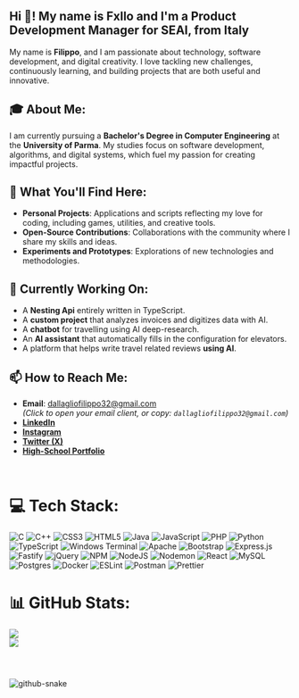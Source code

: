 <h2 align="left">Hi 👋! My name is Fxllo and I'm a Product Development Manager for SEAI, from Italy</h2>

My name is **Filippo**, and I am passionate about technology, software development, and digital creativity. I love tackling new challenges, continuously learning, and building projects that are both useful and innovative.

## 🎓 About Me:
I am currently pursuing a **Bachelor's Degree in Computer Engineering** at the **University of Parma**. My studies focus on software development, algorithms, and digital systems, which fuel my passion for creating impactful projects.

## 🚀 What You'll Find Here:
- **Personal Projects**: Applications and scripts reflecting my love for coding, including games, utilities, and creative tools.  
- **Open-Source Contributions**: Collaborations with the community where I share my skills and ideas.  
- **Experiments and Prototypes**: Explorations of new technologies and methodologies.  

## 🌱 Currently Working On:
- A **Nesting Api** entirely written in TypeScript.  
- A **custom project** that analyzes invoices and digitizes data with AI.
- A **chatbot** for travelling using AI deep-research.
- An **AI assistant** that automatically fills in the configuration for elevators.
- A platform that helps write travel related reviews **using AI**.

## 📫 How to Reach Me:
- **Email**: [dallagliofilippo32@gmail.com](mailto:dallagliofilippo32@gmail.com)  
  *(Click to open your email client, or copy: `dallagliofilippo32@gmail.com`)*
- **[LinkedIn](https://www.linkedin.com/in/filippo-dallaglio-837278300/)**
- **[Instagram](https://www.instagram.com/fillo.dalla/)**
- **[Twitter (X)](https://x.com/12Filippo88)**
- **[High-School Portfolio](http://dallaglioportfolio.altervista.org/portfolio/index.html)**

<br clear="both">
<!-- [![](https://visitcount.itsvg.in/api?id=Fxllo&icon=0&color=1)](https://visitcount.itsvg.in) -->

# 💻 Tech Stack:
![C](https://img.shields.io/badge/c-%2300599C.svg?style=for-the-badge&logo=c&logoColor=white) ![C++](https://img.shields.io/badge/c++-%2300599C.svg?style=for-the-badge&logo=c%2B%2B&logoColor=white) ![CSS3](https://img.shields.io/badge/css3-%231572B6.svg?style=for-the-badge&logo=css3&logoColor=white) ![HTML5](https://img.shields.io/badge/html5-%23E34F26.svg?style=for-the-badge&logo=html5&logoColor=white) ![Java](https://img.shields.io/badge/java-%23ED8B00.svg?style=for-the-badge&logo=openjdk&logoColor=white) ![JavaScript](https://img.shields.io/badge/javascript-%23323330.svg?style=for-the-badge&logo=javascript&logoColor=%23F7DF1E) ![PHP](https://img.shields.io/badge/php-%23777BB4.svg?style=for-the-badge&logo=php&logoColor=white) ![Python](https://img.shields.io/badge/python-3670A0?style=for-the-badge&logo=python&logoColor=ffdd54) ![TypeScript](https://img.shields.io/badge/typescript-%23007ACC.svg?style=for-the-badge&logo=typescript&logoColor=white) ![Windows Terminal](https://img.shields.io/badge/Windows%20Terminal-%234D4D4D.svg?style=for-the-badge&logo=windows-terminal&logoColor=white) ![Apache](https://img.shields.io/badge/apache-%23D42029.svg?style=for-the-badge&logo=apache&logoColor=white) ![Bootstrap](https://img.shields.io/badge/bootstrap-%238511FA.svg?style=for-the-badge&logo=bootstrap&logoColor=white) ![Express.js](https://img.shields.io/badge/express.js-%23404d59.svg?style=for-the-badge&logo=express&logoColor=%2361DAFB) ![Fastify](https://img.shields.io/badge/fastify-%23000000.svg?style=for-the-badge&logo=fastify&logoColor=white) ![jQuery](https://img.shields.io/badge/jquery-%230769AD.svg?style=for-the-badge&logo=jquery&logoColor=white) ![NPM](https://img.shields.io/badge/NPM-%23CB3837.svg?style=for-the-badge&logo=npm&logoColor=white) ![NodeJS](https://img.shields.io/badge/node.js-6DA55F?style=for-the-badge&logo=node.js&logoColor=white) ![Nodemon](https://img.shields.io/badge/NODEMON-%23323330.svg?style=for-the-badge&logo=nodemon&logoColor=%BBDEAD) ![React](https://img.shields.io/badge/react-%2320232a.svg?style=for-the-badge&logo=react&logoColor=%2361DAFB) ![MySQL](https://img.shields.io/badge/mysql-4479A1.svg?style=for-the-badge&logo=mysql&logoColor=white) ![Postgres](https://img.shields.io/badge/postgres-%23316192.svg?style=for-the-badge&logo=postgresql&logoColor=white) ![Docker](https://img.shields.io/badge/docker-%230db7ed.svg?style=for-the-badge&logo=docker&logoColor=white) ![ESLint](https://img.shields.io/badge/ESLint-4B3263?style=for-the-badge&logo=eslint&logoColor=white) ![Postman](https://img.shields.io/badge/Postman-FF6C37?style=for-the-badge&logo=postman&logoColor=white) ![Prettier](https://img.shields.io/badge/prettier-%23F7B93E.svg?style=for-the-badge&logo=prettier&logoColor=black)
# 📊 GitHub Stats:
<!-- ![](https://github-readme-stats.vercel.app/api?username=Fxllo&theme=dark&hide_border=false&include_all_commits=true&count_private=true)<br/> -->
![](https://github-readme-streak-stats.herokuapp.com?user=Fxllo&theme=dark) <br/>
![](https://github-readme-stats.vercel.app/api/top-langs/?username=Fxllo&theme=dark&hide_border=false&include_all_commits=true&count_private=true&layout=compact)

<!-- ## 🏆 GitHub Trophies
![](https://github-profile-trophy.vercel.app/?username=Fxllo&theme=radical&no-frame=true&no-bg=false&margin-w=4) -->

###

<br clear="both">
<br clear="both">

<picture>
  <source media="(prefers-color-scheme: dark)" srcset="https://raw.githubusercontent.com/tobiasmeyhoefer/tobiasmeyhoefer/output/github-snake-dark.svg" />
  <source media="(prefers-color-scheme: light)" srcset="https://raw.githubusercontent.com/tobiasmeyhoefer/tobiasmeyhoefer/output/github-snake.svg" />
  <img alt="github-snake" src="https://raw.githubusercontent.com/tobiasmeyhoefer/tobiasmeyhoefer/output/github-snake.svg" />
</picture>
